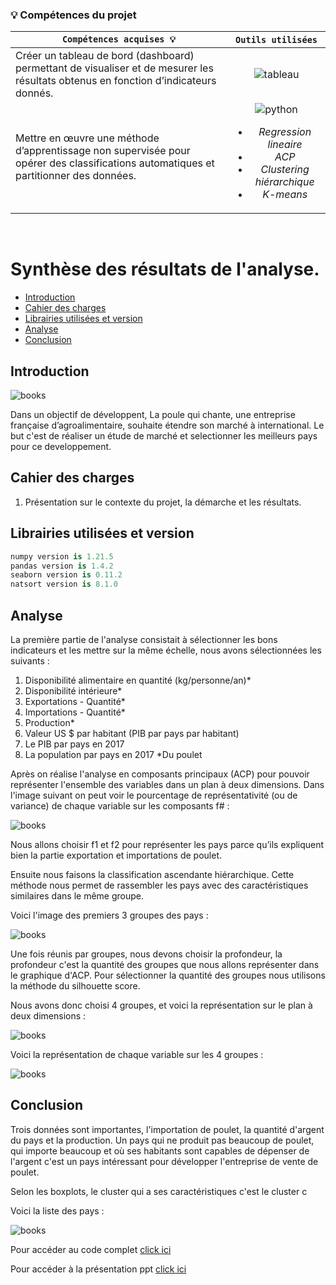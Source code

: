 
### 💡 **Compétences du projet**


| <div align="center">` Compétences acquises 💡 ` | ` Outils utilisées `
| :--- | :---: |
| Créer un tableau de bord (dashboard) permettant de visualiser et de mesurer les résultats obtenus en fonction d’indicateurs donnés. |![tableau](https://img.icons8.com/color/28/null/tableau-software.png) |
| Mettre en œuvre une méthode d’apprentissage non supervisée pour opérer des classifications automatiques et partitionner des données.  |![python](https://img.icons8.com/color/28/null/python--v1.png)<br><ul><li>*Regression lineaire*</li><li>*ACP*</li><li>*Clustering hiérarchique*</li><li>*K-means*</li></ul> |

<br>

# Synthèse des résultats de l'analyse.

- [Introduction](#introduction)
- [Cahier des charges](#cahier-des-charges)
- [Librairies utilisées et version](#librairies-utilisées-et-version)
- [Analyse](#analyse)
- [Conclusion](#conclusion)


## Introduction

![books](https://github.com/ocon-ene/openclassrooms-Data-Analyst/blob/main/images/p8logo.PNG)

Dans un objectif de développent, La poule qui chante, une entreprise française d’agroalimentaire, souhaite étendre son marché à international.
Le but c'est de réaliser un étude de marché et selectionner les meilleurs pays pour ce developpement.

## Cahier des charges

1. Présentation sur le contexte du projet, la démarche et les résultats.

## Librairies utilisées et version

```python
numpy version is 1.21.5
pandas version is 1.4.2
seaborn version is 0.11.2
natsort version is 8.1.0
```
## Analyse 

La première partie de l'analyse consistait à sélectionner les bons indicateurs et les mettre sur la même échelle, nous avons sélectionnées les suivants :
1. Disponibilité alimentaire en quantité (kg/personne/an)*
2. Disponibilité intérieure*
3. Exportations - Quantité*
4. Importations - Quantité*
5. Production*
6. Valeur US $ par habitant (PIB par pays par habitant)
7. Le PIB par pays en 2017
8. La population par pays en 2017
*Du poulet


Après on réalise l'analyse en composants principaux (ACP) pour pouvoir représenter l'ensemble des variables dans un plan à deux dimensions.
Dans l'image suivant on peut voir le pourcentage de représentativité (ou de variance) de chaque variable sur les composants f# : 

![books](https://github.com/ocon-ene/openclassrooms-Data-Analyst/blob/main/images/p8acp1.PNG)

Nous allons choisir f1 et f2 pour représenter les pays parce qu’ils expliquent bien la partie exportation et importations de poulet.

Ensuite nous faisons la classification ascendante hiérarchique.
Cette méthode nous permet de rassembler les pays avec des caractéristiques similaires dans le même groupe.

Voici l'image des premiers 3 groupes des pays :

![books](https://github.com/ocon-ene/openclassrooms-Data-Analyst/blob/main/images/p8ach.PNG)

Une fois réunis par groupes, nous devons choisir la profondeur, la profondeur c'est la quantité des groupes que nous allons représenter dans le graphique
d'ACP. Pour sélectionner la quantité des groupes nous utilisons la méthode du silhouette score.

Nous avons donc choisi 4 groupes, et voici la représentation sur le plan à deux dimensions :

![books](https://github.com/ocon-ene/openclassrooms-Data-Analyst/blob/main/images/p8acp.PNG)

Voici la représentation de chaque variable sur les 4 groupes :

![books](https://github.com/ocon-ene/openclassrooms-Data-Analyst/blob/main/images/p8resultats.PNG)

## Conclusion

Trois données sont importantes, l'importation de poulet, la quantité d'argent du pays et la production.
Un pays qui ne produit pas beaucoup de poulet, qui importe beaucoup et où ses habitants sont capables de dépenser de l'argent c'est un pays intéressant pour développer l'entreprise de vente de poulet.

Selon les boxplots, le cluster qui a ses caractéristiques c'est le cluster c

Voici la liste des pays :

![books](https://github.com/ocon-ene/openclassrooms-Data-Analyst/blob/main/images/p8resultatstable.PNG)
		    

Pour accéder au code complet [click ici](https://github.com/ocon-ene/openclassrooms-Data-Analyst/blob/main/PM4-%C3%A9tude%20de%20march%C3%A9/Ocon_2_clustering_visualisations_012023.ipynb) 

Pour accéder à la présentation ppt [click ici](https://github.com/ocon-ene/openclassrooms-Data-Analyst/blob/main/PM4-%C3%A9tude%20de%20march%C3%A9/Ocon_3_presentations_012023.pdf)

